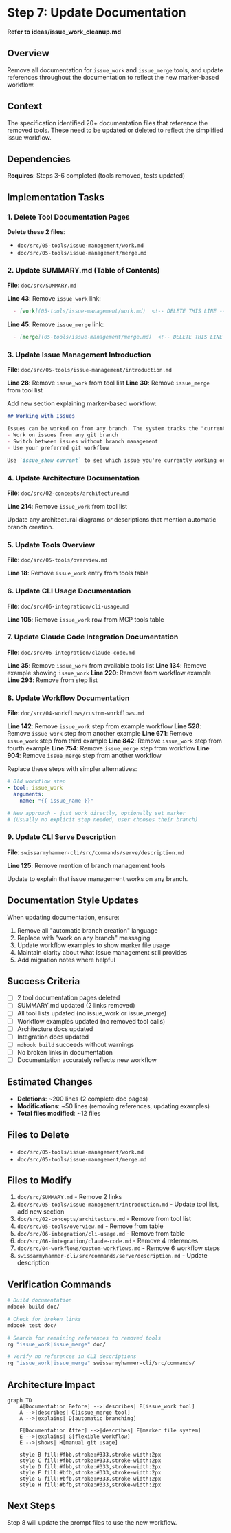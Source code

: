 # Step 7: Update Documentation

**Refer to ideas/issue_work_cleanup.md**

## Overview

Remove all documentation for `issue_work` and `issue_merge` tools, and update references throughout the documentation to reflect the new marker-based workflow.

## Context

The specification identified 20+ documentation files that reference the removed tools. These need to be updated or deleted to reflect the simplified issue workflow.

## Dependencies

**Requires**: Steps 3-6 completed (tools removed, tests updated)

## Implementation Tasks

### 1. Delete Tool Documentation Pages

**Delete these 2 files**:
- `doc/src/05-tools/issue-management/work.md`
- `doc/src/05-tools/issue-management/merge.md`

### 2. Update SUMMARY.md (Table of Contents)

**File**: `doc/src/SUMMARY.md`

**Line 43**: Remove `issue_work` link:
```markdown
  - [work](05-tools/issue-management/work.md)  <!-- DELETE THIS LINE -->
```

**Line 45**: Remove `issue_merge` link:
```markdown
  - [merge](05-tools/issue-management/merge.md)  <!-- DELETE THIS LINE -->
```

### 3. Update Issue Management Introduction

**File**: `doc/src/05-tools/issue-management/introduction.md`

**Line 28**: Remove `issue_work` from tool list
**Line 30**: Remove `issue_merge` from tool list

Add new section explaining marker-based workflow:
```markdown
## Working with Issues

Issues can be worked on from any branch. The system tracks the "current issue" using a marker file (`.swissarmyhammer/.current_issue`) which allows you to:
- Work on issues from any git branch
- Switch between issues without branch management
- Use your preferred git workflow

Use `issue_show current` to see which issue you're currently working on.
```

### 4. Update Architecture Documentation

**File**: `doc/src/02-concepts/architecture.md`

**Line 214**: Remove `issue_work` from tool list

Update any architectural diagrams or descriptions that mention automatic branch creation.

### 5. Update Tools Overview

**File**: `doc/src/05-tools/overview.md`

**Line 18**: Remove `issue_work` entry from tools table

### 6. Update CLI Usage Documentation

**File**: `doc/src/06-integration/cli-usage.md`

**Line 105**: Remove `issue_work` row from MCP tools table

### 7. Update Claude Code Integration Documentation

**File**: `doc/src/06-integration/claude-code.md`

**Line 35**: Remove `issue_work` from available tools list
**Line 134**: Remove example showing `issue_work`
**Line 220**: Remove from workflow example
**Line 293**: Remove from step list

### 8. Update Workflow Documentation

**File**: `doc/src/04-workflows/custom-workflows.md`

**Line 142**: Remove `issue_work` step from example workflow
**Line 528**: Remove `issue_work` step from another example
**Line 671**: Remove `issue_work` step from third example
**Line 842**: Remove `issue_work` step from fourth example
**Line 754**: Remove `issue_merge` step from workflow
**Line 904**: Remove `issue_merge` step from another workflow

Replace these steps with simpler alternatives:
```yaml
# Old workflow step
- tool: issue_work
  arguments:
    name: "{{ issue_name }}"

# New approach - just work directly, optionally set marker
# (Usually no explicit step needed, user chooses their branch)
```

### 9. Update CLI Serve Description

**File**: `swissarmyhammer-cli/src/commands/serve/description.md`

**Line 125**: Remove mention of branch management tools

Update to explain that issue management works on any branch.

## Documentation Style Updates

When updating documentation, ensure:
1. Remove all "automatic branch creation" language
2. Replace with "work on any branch" messaging
3. Update workflow examples to show marker file usage
4. Maintain clarity about what issue management still provides
5. Add migration notes where helpful

## Success Criteria

- [ ] 2 tool documentation pages deleted
- [ ] SUMMARY.md updated (2 links removed)
- [ ] All tool lists updated (no issue_work or issue_merge)
- [ ] Workflow examples updated (no removed tool calls)
- [ ] Architecture docs updated
- [ ] Integration docs updated
- [ ] `mdbook build` succeeds without warnings
- [ ] No broken links in documentation
- [ ] Documentation accurately reflects new workflow

## Estimated Changes

- **Deletions**: ~200 lines (2 complete doc pages)
- **Modifications**: ~50 lines (removing references, updating examples)
- **Total files modified**: ~12 files

## Files to Delete

- `doc/src/05-tools/issue-management/work.md`
- `doc/src/05-tools/issue-management/merge.md`

## Files to Modify

1. `doc/src/SUMMARY.md` - Remove 2 links
2. `doc/src/05-tools/issue-management/introduction.md` - Update tool list, add new section
3. `doc/src/02-concepts/architecture.md` - Remove from tool list
4. `doc/src/05-tools/overview.md` - Remove from table
5. `doc/src/06-integration/cli-usage.md` - Remove from table
6. `doc/src/06-integration/claude-code.md` - Remove 4 references
7. `doc/src/04-workflows/custom-workflows.md` - Remove 6 workflow steps
8. `swissarmyhammer-cli/src/commands/serve/description.md` - Update description

## Verification Commands

```bash
# Build documentation
mdbook build doc/

# Check for broken links
mdbook test doc/

# Search for remaining references to removed tools
rg "issue_work|issue_merge" doc/

# Verify no references in CLI descriptions
rg "issue_work|issue_merge" swissarmyhammer-cli/src/commands/
```

## Architecture Impact

```mermaid
graph TD
    A[Documentation Before] -->|describes| B[issue_work tool]
    A -->|describes| C[issue_merge tool]
    A -->|explains| D[automatic branching]
    
    E[Documentation After] -->|describes| F[marker file system]
    E -->|explains| G[flexible workflow]
    E -->|shows| H[manual git usage]
    
    style B fill:#fbb,stroke:#333,stroke-width:2px
    style C fill:#fbb,stroke:#333,stroke-width:2px
    style D fill:#fbb,stroke:#333,stroke-width:2px
    style F fill:#bfb,stroke:#333,stroke-width:2px
    style G fill:#bfb,stroke:#333,stroke-width:2px
    style H fill:#bfb,stroke:#333,stroke-width:2px
```

## Next Steps

Step 8 will update the prompt files to use the new workflow.